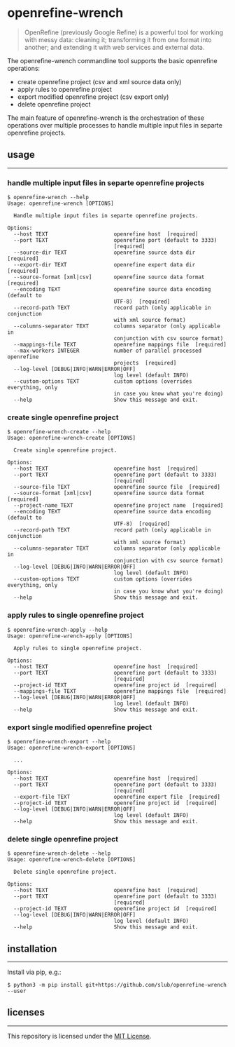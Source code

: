 # openrefine-wrench

> OpenRefine (previously Google Refine) is a powerful tool for working with messy data: cleaning it; transforming it from one format into another; and extending it with web services and external data.

The openrefine-wrench commandline tool supports the basic openrefine operations:
* create openrefine project (csv and xml source data only)
* apply rules to openrefine project
* export modified openrefine project (csv export only)
* delete openrefine project

The main feature of openrefine-wrench is the orchestration of these operations over multiple processes to handle multiple input files in separte openrefine projects.

## usage
***

### handle multiple input files in separte openrefine projects

```
$ openrefine-wrench --help                  
Usage: openrefine-wrench [OPTIONS]

  Handle multiple input files in separte openrefine projects.

Options:
  --host TEXT                     openrefine host  [required]
  --port TEXT                     openrefine port (default to 3333)
                                  [required]
  --source-dir TEXT               openrefine source data dir  [required]
  --export-dir TEXT               openrefine export data dir  [required]
  --source-format [xml|csv]       openrefine source data format  [required]
  --encoding TEXT                 openrefine source data encoding (default to
                                  UTF-8)  [required]
  --record-path TEXT              record path (only applicable in conjunction
                                  with xml source format)
  --columns-separator TEXT        columns separator (only applicable in
                                  conjunction with csv source format)
  --mappings-file TEXT            openrefine mappings file  [required]
  --max-workers INTEGER           number of parallel processed openrefine
                                  projects  [required]
  --log-level [DEBUG|INFO|WARN|ERROR|OFF]
                                  log level (default INFO)
  --custom-options TEXT           custom options (overrides everything, only
                                  in case you know what you're doing)
  --help                          Show this message and exit.
```

### create single openrefine project

```
$ openrefine-wrench-create --help 
Usage: openrefine-wrench-create [OPTIONS]

  Create single openrefine project.

Options:
  --host TEXT                     openrefine host  [required]
  --port TEXT                     openrefine port (default to 3333)
                                  [required]
  --source-file TEXT              openrefine source file  [required]
  --source-format [xml|csv]       openrefine source data format  [required]
  --project-name TEXT             openrefine project name  [required]
  --encoding TEXT                 openrefine source data encoding (default to
                                  UTF-8)  [required]
  --record-path TEXT              record path (only applicable in conjunction
                                  with xml source format)
  --columns-separator TEXT        columns separator (only applicable in
                                  conjunction with csv source format)
  --log-level [DEBUG|INFO|WARN|ERROR|OFF]
                                  log level (default INFO)
  --custom-options TEXT           custom options (overrides everything, only
                                  in case you know what you're doing)
  --help                          Show this message and exit.
```

### apply rules to single openrefine project

```
$ openrefine-wrench-apply --help 
Usage: openrefine-wrench-apply [OPTIONS]

  Apply rules to single openrefine project.

Options:
  --host TEXT                     openrefine host  [required]
  --port TEXT                     openrefine port (default to 3333)
                                  [required]
  --project-id TEXT               openrefine project id  [required]
  --mappings-file TEXT            openrefine mappings file  [required]
  --log-level [DEBUG|INFO|WARN|ERROR|OFF]
                                  log level (default INFO)
  --help                          Show this message and exit.
```

### export single modified openrefine project

```
$ openrefine-wrench-export --help 
Usage: openrefine-wrench-export [OPTIONS]

  ...

Options:
  --host TEXT                     openrefine host  [required]
  --port TEXT                     openrefine port (default to 3333)
                                  [required]
  --export-file TEXT              openrefine export file  [required]
  --project-id TEXT               openrefine project id  [required]
  --log-level [DEBUG|INFO|WARN|ERROR|OFF]
                                  log level (default INFO)
  --help                          Show this message and exit.
```

### delete single openrefine project

```
$ openrefine-wrench-delete --help 
Usage: openrefine-wrench-delete [OPTIONS]

  Delete single openrefine project.

Options:
  --host TEXT                     openrefine host  [required]
  --port TEXT                     openrefine port (default to 3333)
                                  [required]
  --project-id TEXT               openrefine project id  [required]
  --log-level [DEBUG|INFO|WARN|ERROR|OFF]
                                  log level (default INFO)
  --help                          Show this message and exit.
```

## installation
***

Install via pip, e.g.:

```
$ python3 -m pip install git+https://github.com/slub/openrefine-wrench --user
```

## licenses
***

This repository is licensed under the [MIT License](https://github.com/slub/openrefine-wrench/blob/master/LICENSE).